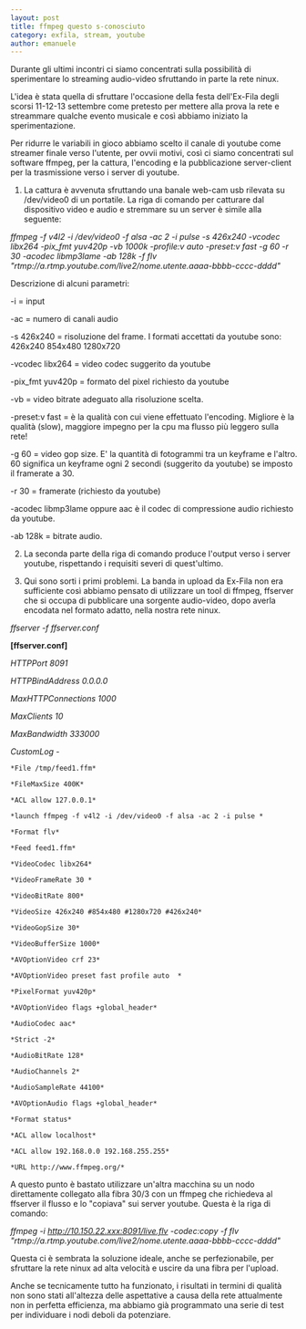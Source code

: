 ```yaml
---
layout: post
title: ffmpeg questo s-conosciuto
category: exfila, stream, youtube
author: emanuele
---
```


Durante gli  ultimi incontri ci siamo concentrati sulla possibilità di sperimentare lo streaming audio-video sfruttando in parte la rete ninux.

L'idea è stata quella di sfruttare l'occasione della festa dell'Ex-Fila degli scorsi 11-12-13 settembre come pretesto per mettere alla prova la rete e streammare qualche evento musicale e così abbiamo iniziato la sperimentazione.

Per ridurre le variabili in gioco abbiamo scelto il canale di youtube come streamer finale verso l'utente, per ovvii motivi, così ci siamo concentrati sul software ffmpeg, per la cattura, l'encoding e la pubblicazione server-client per la trasmissione verso i server di youtube.

1) La cattura è avvenuta sfruttando una banale web-cam usb rilevata su /dev/video0 di un portatile. La riga di comando per catturare dal dispositivo video e audio e stremmare su un server è simile alla seguente:

*ffmpeg -f v4l2 -i /dev/video0 -f alsa -ac 2 -i pulse -s 426x240 -vcodec libx264  -pix_fmt yuv420p -vb 1000k -profile:v auto -preset:v fast  -g 60 -r 30 -acodec libmp3lame -ab 128k -f flv "rtmp://a.rtmp.youtube.com/live2/nome.utente.aaaa-bbbb-cccc-dddd"*

Descrizione di alcuni parametri:

-i = input

-ac = numero di canali audio

-s 426x240 = risoluzione del frame. I formati accettati da youtube sono: 426x240 854x480 1280x720 

-vcodec libx264 = video codec suggerito da youtube

-pix_fmt yuv420p = formato del pixel richiesto da youtube

-vb = video bitrate adeguato alla risoluzione scelta.

-preset:v fast = è la qualità con cui viene effettuato l'encoding. Migliore è la qualità (slow), maggiore impegno per la cpu ma flusso più leggero sulla rete!

-g 60 = video gop size. E' la quantità di fotogrammi tra un keyframe e l'altro. 60 significa un keyframe ogni 2 secondi (suggerito da youtube) se imposto il framerate a 30.

-r 30 = framerate (richiesto da youtube)

-acodec libmp3lame oppure aac è il codec di compressione audio richiesto da youtube.

-ab 128k = bitrate audio.

2) La seconda parte della riga di comando produce l'output verso i server youtube, rispettando i requisiti severi di quest'ultimo.

3) Qui sono sorti i primi problemi. La banda in upload da Ex-Fila non era sufficiente così abbiamo pensato di utilizzare un tool di ffmpeg, ffserver che si occupa di pubblicare una sorgente audio-video, dopo averla encodata nel formato adatto, nella nostra rete ninux.

*ffserver -f ffserver.conf*

**[ffserver.conf]**

*HTTPPort 8091*

*HTTPBindAddress 0.0.0.0*

*MaxHTTPConnections 1000*

*MaxClients 10*

*MaxBandwidth 333000*

*CustomLog -*

*<Feed feed1.ffm>*

	*File /tmp/feed1.ffm*

	*FileMaxSize 400K*

	*ACL allow 127.0.0.1*

	*launch ffmpeg -f v4l2 -i /dev/video0 -f alsa -ac 2 -i pulse *

*</Feed>*

*<stream live.flv>*

	*Format flv*

	*Feed feed1.ffm*

	*VideoCodec libx264*

	*VideoFrameRate 30 *

	*VideoBitRate 800*

	*VideoSize 426x240 #854x480 #1280x720 #426x240*

	*VideoGopSize 30*

	*VideoBufferSize 1000*

	*AVOptionVideo crf 23*

	*AVOptionVideo preset fast profile auto  *

	*PixelFormat yuv420p*	

	*AVOptionVideo flags +global_header*

	*AudioCodec aac*

	*Strict -2*

	*AudioBitRate 128*

	*AudioChannels 2*

	*AudioSampleRate 44100*

	*AVOptionAudio flags +global_header*

*</Stream>*

*<Stream stat.html>*

	*Format status*

	*ACL allow localhost*

	*ACL allow 192.168.0.0 192.168.255.255*

*</Stream>*

*<Redirect index.html>*

	*URL http://www.ffmpeg.org/*

*</Redirect>*

A questo punto è bastato utilizzare un'altra macchina su un nodo direttamente collegato alla fibra 30/3 con un ffmpeg che richiedeva al ffserver il flusso e lo "copiava" sui server youtube. Questa è la riga di comando:

*ffmpeg -i http://10.150.22.xxx:8091/live.flv -codec:copy -f flv "rtmp://a.rtmp.youtube.com/live2/nome.utente.aaaa-bbbb-cccc-dddd"*

Questa ci è sembrata la soluzione ideale, anche se perfezionabile, per sfruttare la rete ninux ad alta velocità e uscire da una fibra per l'upload.

Anche se tecnicamente tutto ha funzionato, i risultati in termini di qualità non sono stati all'altezza delle aspettative a causa della rete attualmente non in perfetta efficienza, ma abbiamo già programmato una serie di test per individuare i nodi deboli da potenziare.


